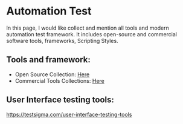 # Automation Test
In this page, I would like collect and mention all tools and modern automation test framework. It includes open-source and commercial software tools, frameworks, Scripting Styles.

## Tools and framework:

- Open Source Collection: [Here](./open_source_collect.md)
- Commercial Tools Collections:  [Here](./commercial_collect.md)

## User Interface testing tools:
https://testsigma.com/user-interface-testing-tools
